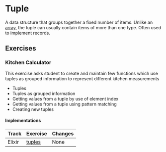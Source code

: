 # Tuple

A data structure that groups together a fixed number of items. Unlike an [array][type-array], the tuple can usually contain items of more than one type. Often used to implement records.

## Exercises

### Kitchen Calculator

This exercise asks student to create and maintain few functions which use tuples as grouped information to represent different kitchen measurements

- Tuples
- Tuples as grouped information
- Getting values from a tuple by use of element index
- Getting values from a tuple using pattern matching
- Creating new tuples

#### Implementations

| Track  | Exercise                        | Changes |
| ------ | ------------------------------- | ------- |
| Elixir | [tuples][implementation-elixir] | None    |

[type-array]: ./array.md
[implementation-elixir]: ../../languages/elixir/exercises/concept/tuples/.docs/introduction.md
